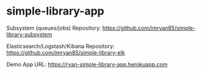 # simple-library-app

Subsystem (queues/jobs) Repository: https://github.com/imryan85/simple-library-subsystem

Elasticsearch/Logstash/Kibana Repository: https://github.com/imryan85/simple-library-elk

Demo App URL: https://ryan-simple-library-app.herokuapp.com
